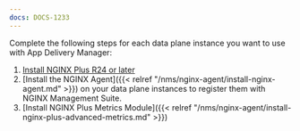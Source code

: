 ```yaml
---
docs: DOCS-1233
---
```


Complete the following steps for each data plane instance you want to use with App Delivery Manager:

1. [Install NGINX Plus R24 or later](https://docs.nginx.com/nginx/admin-guide/installing-nginx/installing-nginx-plus/)
2. [Install the NGINX Agent]({{< relref "/nms/nginx-agent/install-nginx-agent.md" >}}) on your data plane instances to register them with NGINX Management Suite.
3. [Install NGINX Plus Metrics Module]({{< relref "/nms/nginx-agent/install-nginx-plus-advanced-metrics.md" >}})

